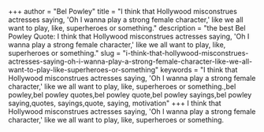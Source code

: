 +++
author = "Bel Powley"
title = "I think that Hollywood misconstrues actresses saying, 'Oh I wanna play a strong female character,' like we all want to play, like, superheroes or something."
description = "the best Bel Powley Quote: I think that Hollywood misconstrues actresses saying, 'Oh I wanna play a strong female character,' like we all want to play, like, superheroes or something."
slug = "i-think-that-hollywood-misconstrues-actresses-saying-oh-i-wanna-play-a-strong-female-character-like-we-all-want-to-play-like-superheroes-or-something"
keywords = "I think that Hollywood misconstrues actresses saying, 'Oh I wanna play a strong female character,' like we all want to play, like, superheroes or something.,bel powley,bel powley quotes,bel powley quote,bel powley sayings,bel powley saying,quotes, sayings,quote, saying, motivation"
+++
I think that Hollywood misconstrues actresses saying, 'Oh I wanna play a strong female character,' like we all want to play, like, superheroes or something.
